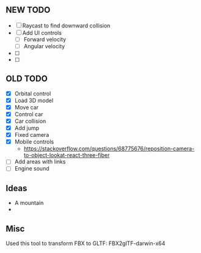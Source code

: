 

## NEW TODO

* [ ] Raycast to find downward collision 
* [ ] Add UI controls
  * [ ] Forward velocity 
  * [ ] Angular velocity 
* [ ] 
* [ ] 


## OLD TODO

* [x] Orbital control
* [x] Load 3D model
* [x] Move car
* [x] Control car
* [x] Car collision
* [x] Add jump
* [x] Fixed camera
* [x] Mobile controls
  * https://stackoverflow.com/questions/68775676/reposition-camera-to-object-lookat-react-three-fiber
* [ ] Add areas with links
* [ ] Engine sound

## Ideas
* A mountain
* 


## Misc

Used this tool to transform FBX to GLTF:
FBX2glTF-darwin-x64
